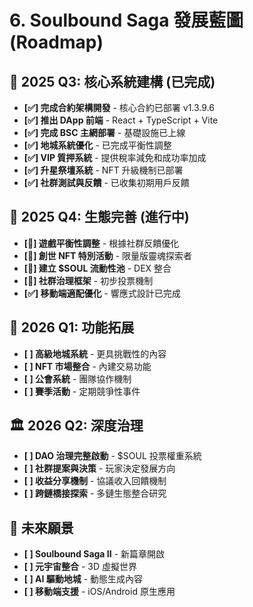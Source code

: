 # 6. Soulbound Saga 發展藍圖 (Roadmap)

## 📌 2025 Q3: 核心系統建構 (已完成)
* **[✅] 完成合約架構開發** - 核心合約已部署 v1.3.9.6
* **[✅] 推出 DApp 前端** - React + TypeScript + Vite
* **[✅] 完成 BSC 主網部署** - 基礎設施已上線
* **[✅] 地城系統優化** - 已完成平衡性調整
* **[✅] VIP 質押系統** - 提供稅率減免和成功率加成
* **[✅] 升星祭壇系統** - NFT 升級機制已部署
* **[✅] 社群測試與反饋** - 已收集初期用戶反饋

## 🚀 2025 Q4: 生態完善 (進行中)
* **[🔄] 遊戲平衡性調整** - 根據社群反饋優化
* **[🔄] 創世 NFT 特別活動** - 限量版靈魂探索者
* **[🔄] 建立 $SOUL 流動性池** - DEX 整合
* **[🔄] 社群治理框架** - 初步投票機制
* **[✅] 移動端適配優化** - 響應式設計已完成

## 🌟 2026 Q1: 功能拓展
* **[ ] 高級地城系統** - 更具挑戰性的內容
* **[ ] NFT 市場整合** - 內建交易功能
* **[ ] 公會系統** - 團隊協作機制
* **[ ] 賽季活動** - 定期競爭性事件

## 🏛️ 2026 Q2: 深度治理
* **[ ] DAO 治理完整啟動** - $SOUL 投票權重系統
* **[ ] 社群提案與決策** - 玩家決定發展方向
* **[ ] 收益分享機制** - 協議收入回饋機制
* **[ ] 跨鏈橋接探索** - 多鏈生態整合研究

## 🔮 未來願景
* **[ ] Soulbound Saga II** - 新篇章開啟
* **[ ] 元宇宙整合** - 3D 虛擬世界
* **[ ] AI 驅動地城** - 動態生成內容
* **[ ] 移動端支援** - iOS/Android 原生應用